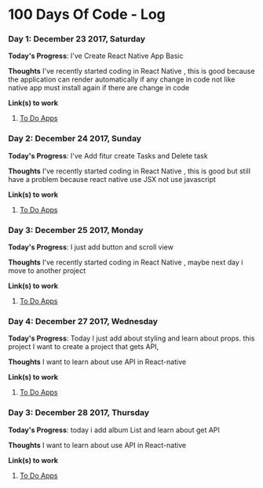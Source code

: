 # 100 Days Of Code - Log

### Day 1: December 23 2017, Saturday

**Today's Progress**: I've Create React Native App Basic

**Thoughts** I've recently started coding in React Native , this is good because the application can render automatically if any change in code not like native app must install again if there are change in code

**Link(s) to work**
1. [To Do Apps](https://github.com/ataufiq123/react-native-todos-app)

### Day 2: December 24 2017, Sunday

**Today's Progress**: I've Add fitur create Tasks and Delete task

**Thoughts** I've recently started coding in React Native , this is good but still have a problem because react native use JSX not use javascript

**Link(s) to work**
1. [To Do Apps](https://github.com/ataufiq123/react-native-todos-app)

### Day 3: December 25 2017, Monday

**Today's Progress**: I just add button and scroll view

**Thoughts** I've recently started coding in React Native , maybe next day i move to another project

**Link(s) to work**
1. [To Do Apps](https://github.com/ataufiq123/react-native-todos-app)


### Day 4: December 27 2017, Wednesday

**Today's Progress**: Today I just add about styling and learn about props. this project I want to create a project that gets API, 

**Thoughts** I want to learn about use API in React-native

**Link(s) to work**
1. [To Do Apps](https://github.com/ataufiq123/albums-app)


### Day 3: December 28 2017, Thursday

**Today's Progress**: today i add album List and learn about get API

**Thoughts** I want to learn about use API in React-native

**Link(s) to work**
1. [To Do Apps](https://github.com/ataufiq123/albums-app)

